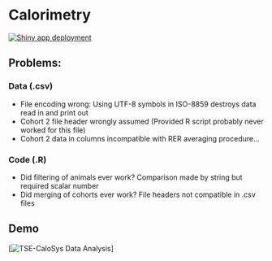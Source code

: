 # Calorimetry

[![Shiny app deployment](https://github.com/stephanmg/calorimetry/actions/workflows/deploy-shiny.yml/badge.svg)](https://github.com/stephanmg/calorimetry/actions/workflows/deploy-shiny.yml)

## Problems:

### Data (.csv)
- File encoding wrong: Using UTF-8 symbols in ISO-8859 destroys data read in and print out 
- Cohort 2 file header wrongly assumed (Provided R script probably never worked for this file)
- Cohort 2 data in columns incompatible with RER averaging procedure...

### Code (.R)
- Did filtering of animals ever work? Comparison made by string but required scalar number
- Did merging of cohorts ever work? File headers not compatible in .csv files

## Demo
[![TSE-CaloSys Data Analysis](https://calorimetry.shinyapps.io/calorimetry/)]
